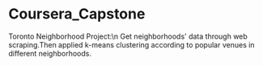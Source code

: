 # Coursera_Capstone
Toronto Neighborhood Project:\n
Get neighborhoods' data through web scraping.Then applied k-means clustering according to popular venues in different neighborhoods.
